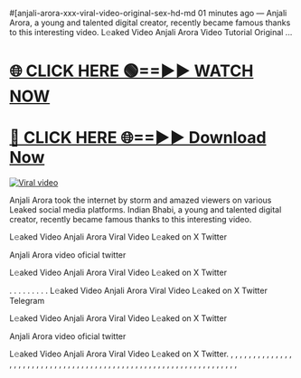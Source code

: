 #[anjali-arora-xxx-viral-video-original-sex-hd-md
01 minutes ago — Anjali Arora, a young and talented digital creator, recently became famous thanks to this interesting video. L𝚎aked Video Anjali Arora Video Tutorial Original ...

<h1><a href="https://viralvideo2k25.blogspot.com/2025/02/xxx-videos-viral-git-hub.html" rel="nofollow">🌐 CLICK HERE 🟢==►► WATCH NOW</a></h1>


<h1><a href="https://viralvideo2k25.blogspot.com/2025/02/xxx-videos-viral-git-hub.html" rel="nofollow"> 🔴 CLICK HERE 🌐==►► Download Now</a></h1>


<p><a href="https://viralvideo2k25.blogspot.com/2025/02/xxx-videos-viral-git-hub.html" rel="nofollow"><img src="https://i.imgur.com/dJHk4Zq.gif" alt="Viral video"></a></p>

Anjali Arora took the internet by storm and amazed viewers on various Leaked social media platforms. Indian Bhabi, a young and talented digital creator, recently became famous thanks to this interesting video.

L𝚎aked Video Anjali Arora Viral Video L𝚎aked on X Twitter

Anjali Arora video oficial twitter

L𝚎aked Video Anjali Arora Viral Video L𝚎aked on X Twitter

. . . . . . . . . L𝚎aked Video Anjali Arora Viral Video L𝚎aked on X Twitter Telegram

L𝚎aked Video Anjali Arora Viral Video L𝚎aked on X Twitter

Anjali Arora video oficial twitter

L𝚎aked Video Anjali Arora Viral Video L𝚎aked on X Twitter. , , , , , , , , , , , , , , , , , , , , , , , , , , , , , , , , , , , , , , , , , , , , , , , , , , , , , , , , , , , , , , , , ,
